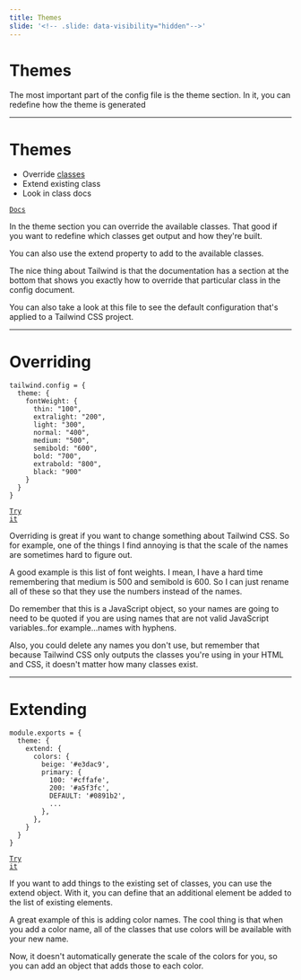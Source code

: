 ```yaml
---
title: Themes
slide: '<!-- .slide: data-visibility="hidden"-->'
---
```


<!-- .slide: data-state="layout-title" class="bg-dark"-->

# Themes

> >

The most important part of the config file is the theme section. In it, you can redefine how the theme is generated

---

# Themes

- Override [classes](https://github.com/tailwindlabs/tailwindcss/blob/master/stubs/defaultConfig.stub.js)
- Extend existing class
- Look in class docs

<a href="https://tailwindcss.com/docs/theme" target="_blank"><code class="code-primary">Docs</code></a>

> >

In the theme section you can override the available classes. That good if you want to redefine which classes get output and how they're built.

You can also use the extend property to add to the available classes.

The nice thing about Tailwind is that the documentation has a section at the bottom that shows you exactly how to override that particular class in the config document.

You can also take a look at this file to see the default configuration that's applied to a Tailwind CSS project.

---

# Overriding

```
tailwind.config = {
  theme: {
    fontWeight: {
      thin: "100",
      extralight: "200",
      light: "300",
      normal: "400",
      medium: "500",
      semibold: "600",
      bold: "700",
      extrabold: "800",
      black: "900"
    }
  }
}
```

<a href="https://codepen.io/planetoftheweb/pen/KKybOWE/97c2e838b378100173cad1729ff41cca?editors=0010" target="_blank"><code class="code-royal">Try it</code></a>

> >

Overriding is great if you want to change something about Tailwind CSS. So for example, one of the things I find annoying is that the scale of the names are sometimes hard to figure out.

A good example is this list of font weights. I mean, I have a hard time remembering that medium is 500 and semibold is 600. So I can just rename all of these so that they use the numbers instead of the names.

Do remember that this is a JavaScript object, so your names are going to need to be quoted if you are using names that are not valid JavaScript variables..for example...names with hyphens.

Also, you could delete any names you don't use, but remember that because Tailwind CSS only outputs the classes you're using in your HTML and CSS, it doesn't matter how many classes exist.

---

# Extending

```
module.exports = {
  theme: {
    extend: {
      colors: {
        beige: '#e3dac9',
        primary: {
          100: '#cffafe',
          200: '#a5f3fc',
          DEFAULT: '#0891b2',
          ...
        },
      },
    }
  }
}
```

<a href="https://codepen.io/planetoftheweb/pen/PoOVWxp??editors=1010" target="_blank"><code class="code-royal">Try it</code></a>

> >

If you want to add things to the existing set of classes, you can use the extend object. With it, you can define that an additional element be added to the list of existing elements.

A great example of this is adding color names. The cool thing is that when you add a color name, all of the classes that use colors will be available with your new name.

Now, it doesn't automatically generate the scale of the colors for you, so you can add an object that adds those to each color.
